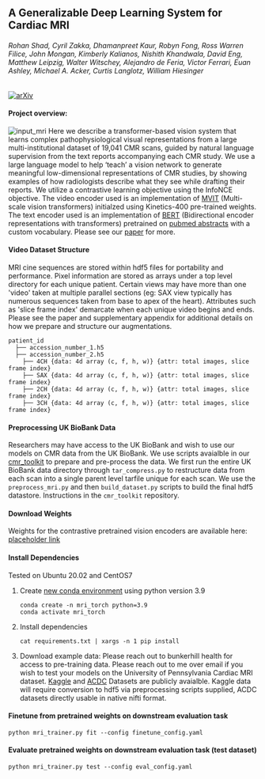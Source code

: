## A Generalizable Deep Learning System for Cardiac MRI
###### Rohan Shad, Cyril Zakka, Dhamanpreet Kaur, Robyn Fong, Ross Warren Filice, John Mongan, Kimberly Kalianos, Nishith Khandwala, David Eng, Matthew Leipzig, Walter Witschey, Alejandro de Feria, Victor Ferrari, Euan Ashley,  Michael A. Acker, Curtis Langlotz, William Hiesinger

[![arXiv](https://img.shields.io/badge/arXiv-2312.00357-b31b1b.svg)](https://arxiv.org/abs/2312.00357)

#### Project overview: 

![input_mri](https://github.com/rohanshad/cmr_transformer/blob/760cd4a200155dd95c30f3900594b3127785b001/media/mri_inputs.gif)
Here we describe a transformer-based vision system that learns complex pathophysiological visual representations from a large multi-institutional dataset of 19,041 CMR scans, guided by natural language supervision from the text reports accompanying each CMR study. We use a large language model to help ‘teach’ a vision network to generate meaningful low-dimensional representations of CMR studies, by showing examples of how radiologists describe what they see while drafting their reports. We utilize a contrastive learning objective using the InfoNCE objective. The video encoder used is an implementation of [MVIT](https://arxiv.org/abs/2104.11227) (Multi-scale vision transformers) initialzed using Kinetics-400 pre-trained weights. The text encoder used is an implementation of [BERT](http://arxiv.org/abs/1810.04805) (Bidirectional encoder representations with transformers) pretrained on [pubmed abstracts](http://arxiv.org/abs/2007.15779) with a custom vocabulary. Please see our [paper](https://arxiv.org/abs/2312.00357) for more. 


#### Video Dataset Structure

MRI cine sequences are stored within hdf5 files for portability and performance. Pixel information are stored as arrays under a top level directory for each unique patient. Certain views may have more than one 'video' taken at multiple parallel sections (eg: SAX view typically has numerous sequences taken from base to apex of the heart). Attributes such as 'slice frame index' demarcate when each unique video begins and ends. Please see the paper and supplementary appendix for additional details on how we prepare and structure our augmentations. 

```
patient_id
  ├── accession_number_1.h5
  ├── accession_number_2.h5
    ├── 4CH	{data: 4d array (c, f, h, w)} {attr: total images, slice frame index}
    ├── SAX	{data: 4d array (c, f, h, w)} {attr: total images, slice frame index}
    ├── 2CH	{data: 4d array (c, f, h, w)} {attr: total images, slice frame index}
    ├── 3CH	{data: 4d array (c, f, h, w)} {attr: total images, slice frame index}
```

#### Preprocessing UK BioBank Data

Researchers may have access to the UK BioBank and wish to use our models on CMR data from the UK BioBank. We use scripts avaialble in our [cmr_toolkit](https://github.com/rohanshad/cmr_toolkit) to prepare and pre-process the data. We first run the entire UK BioBank data directory through `tar_compress.py` to restructure data from each scan into a single parent level tarfile unique for each scan. We use the `preprocess_mri.py` and then `build_dataset.py` scripts to build the final hdf5 datastore. Instructions in the `cmr_toolkit` repository. 

#### Download Weights

Weights for the contrastive pretrained vision encoders are available here: [placeholder link]()

#### Install Dependencies 

Tested on Ubuntu 20.02 and CentOS7 

1. Create [new conda environment](https://anaconda.org) using python version 3.9

    ```
    conda create -n mri_torch python=3.9
    conda activate mri_torch
    ```
  
2. Install dependencies

    ```
    cat requirements.txt | xargs -n 1 pip install
    ```

3. Download example data: Please reach out to bunkerhill health for access to pre-training data. Please reach out to me over email if you wish to test your models on the University of Pennsylvania Cardiac MRI dataset. [Kaggle](https://www.kaggle.com/c/second-annual-data-science-bowl) and [ACDC](https://www.creatis.insa-lyon.fr/Challenge/acdc/databases.html) Datasets are publicly avaialble. Kaggle data will require conversion to hdf5 via preprocessing scripts supplied, ACDC datasets directly usable in native nifti format. 


#### Finetune from pretrained weights on downstream evaluation task

```
python mri_trainer.py fit --config finetune_config.yaml
```

#### Evaluate pretrained weights on downstream evaluation task (test dataset)

```
python mri_trainer.py test --config eval_config.yaml
```

 